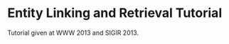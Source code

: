 Entity Linking and Retrieval Tutorial
=====================================

Tutorial given at WWW 2013 and SIGIR 2013.